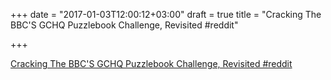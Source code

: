 +++
date = "2017-01-03T12:00:12+03:00"
draft = true
title = "Cracking The BBC'S GCHQ Puzzlebook Challenge, Revisited  #reddit"

+++

<p><a href="https://t.co/9OxOT029zk">Cracking The BBC'S GCHQ Puzzlebook Challenge, Revisited  #reddit</a></p>
